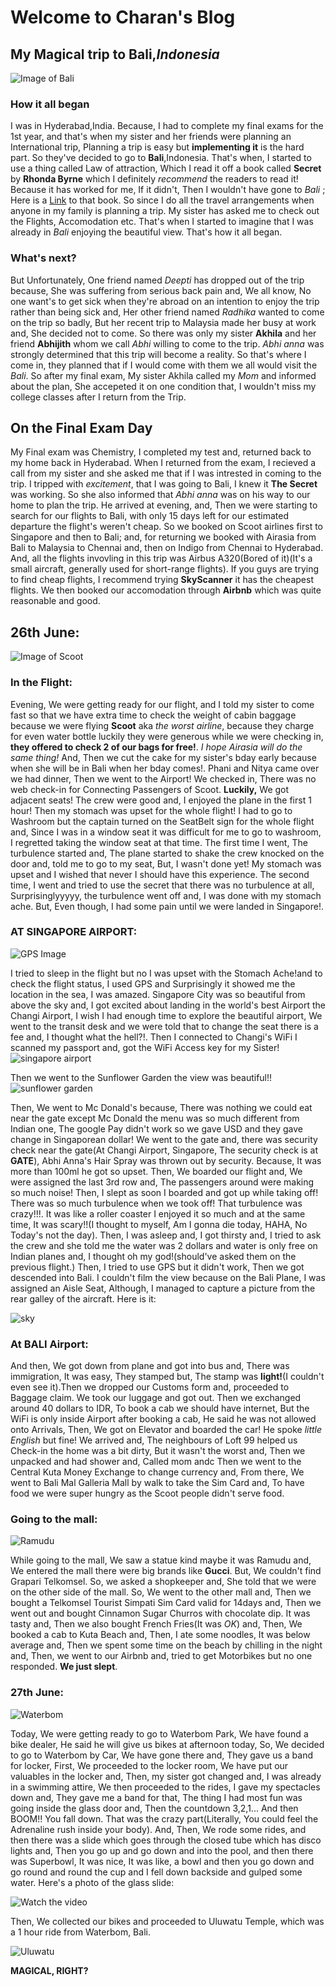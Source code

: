 # Welcome to Charan's Blog
## My Magical trip to **Bali**,_Indonesia_
![Image of Bali](https://i0.wp.com/girleatworld.net/wp-content/uploads/2018/04/nusa-penida-kelingking-1.jpg?fit=1400%2C1116&ssl=1)

### How it all began
I was in Hyderabad,India. Because, I had to complete my final exams for the 1st year, and that's when my sister and her friends were planning an International trip, Planning a trip is easy but **implementing it** is the hard part. So they've decided to go to **Bali**,Indonesia. That's when, I started to use a thing called Law of attraction, Which I read it off a book called **Secret** by **Rhonda Byrne** which I definitely _recommend_ the readers to read it! Because it has worked for me, If it didn't, Then I wouldn't have gone to _Bali_ ; Here is a [Link](https://www.readingsanctuary.com/the-secret/) to that book. So since I do all the travel arrangements when anyone in my family is planning a trip. My sister has asked me to check out the Flights, Accomodation etc. That's when I started to imagine that I was already in _Bali_ enjoying the beautiful view. That's how it all began.
### What's next?
But Unfortunately, One friend named _Deepti_ has dropped out of the trip because, She was suffering from serious back pain and, We all know, No one want's to get sick when they're abroad on an intention to enjoy the trip rather than being sick and, Her other friend named 
_Radhika_ wanted to come on the trip so badly, But her recent trip to Malaysia made her busy at work and, She decided not to come. So there was only my sister **Akhila** and her friend **Abhijith** whom we call _Abhi_ willing to come to the trip. _Abhi anna_ was strongly determined that this trip will become a reality. So that's where I come in, they planned that if I would come with them we all would visit the _Bali_. So after my final exam, My sister Akhila called my _Mom_ and informed about the plan, She accepeted it on one condition that, I wouldn't miss my college classes after I return from the Trip.

## **On the Final Exam Day** 
My Final exam was Chemistry, I completed my test and, returned back to my home back in Hyderabad. When I returned from the exam, I recieved a call from my sister and she asked me that if I was intrested in coming to the trip. I tripped with _excitement_, that I was going to Bali, I knew it **The Secret** was working. So she also informed that _Abhi anna_ was on his way to our home to plan the trip. He arrived at evening, and, Then we were starting to search for our flights to Bali, with only 15 days left for our estimated departure the flight's weren't cheap. So we booked on Scoot airlines first to Singapore and then to Bali; and, for returning we booked with Airasia from Bali to Malaysia to Chennai and, then on Indigo from Chennai to Hyderabad. And, all the flights invovling in this trip was Airbus A320(Bored of it)(It's a small aircraft, generally used for short-range flights). If you guys are trying to find cheap flights, I recommend trying **SkyScanner** it has the cheapest flights. We then booked our accomodation through **Airbnb** which was quite reasonable and good.

## **26th June:**
![Image of Scoot](https://lh3.googleusercontent.com/V6i5ZuTXNHD7jSXo9dnKITd9qUv_xMtodmh1wHFnNocflULZUtBKtjeqh-p6ayxBr7hbavekUcozjDmRSL2ZtfHTqbM-kFCH_Z2pr88BDjyHVjIdX6Na76wLRqVCD5m8FVRaM4itB71Rn_bXJvtYEgMDWFlaECmyapJNfcukxcn1znCCP05eh286qDZunlJx4BKvQNK6_8ZZF3CildEvUrpu8Qp7HbIa7s2A6C72GM2kh5dWh8NKkpXIXJR_-zs9b-Q4uT9pRB7awqqk6P7Une7LBr8wbc9lHQvmNjUmU1W6KlTBmAO7xP1GGOAC7RuPJvWmAhmTfC2rTQTnaoBNioeJf5Fo3sU4St5TbtXQhtMSz6wMk4jM9I2pJr6bDUBd51o3xXrAgxlBDgKh8fDjKUlSE8WYATTnO9OeiOHZHxM2l907WphjR5eytRFtEG9j9Cvc4T8UB53yLviEnAYVOfutGsUoJ4Atrzox2fZ95mzpEd_Gfy5ZlgLbc_ip_W_WP-OlhO1FJr8EMTKFThK1WmUJcRzeEUfNTznlLsdk5WRh_AzCjlZQZhtROz0vuI3tcWSLU92MTbpesRnnX3AfB7VXpwKSO4suDws2KEIsYAsL4IIOmGi5OamqDNFDpHd-27RpjpCEIzNOE34GpUQqLq_EL69LJcvE3cYKIFRU6Uhx4cjcUtN_Nk2g=w568-h757-no)
### In the Flight:
Evening, We were getting ready for our flight, and I told my sister to come fast so that we have extra time to check the weight of cabin baggage because we were flying **Scoot** aka _the worst airline_, because they charge for even water bottle luckily they were generous while we were checking in, **they offered to check 2 of our bags for free!**. _I hope Airasia will do the same thing!_ And, Then we cut the cake for my sister's bday early because when she will be in Bali when her bday comes!. Phani and Nitya came over we had dinner, Then we went to the Airport! We checked in, There was no web check-in for Connecting Passengers of Scoot. **Luckily,** We got adjacent seats! The crew were good and, I enjoyed the plane in the first 1 hour! Then my stomach was upset for the whole flight! I had to go to Washroom but the captain turned on the SeatBelt sign for the whole flight and, Since I was in a window seat it was difficult for me to go to washroom, I regretted taking the window seat at that time. The first time I went, The turbulence started and, The plane started to shake the crew knocked on the door and, told me to go to my seat, But, I wasn't done yet! My stomach was upset and I wished that never I should have this experience. The second time, I went and tried to use the secret that there was no turbulence at all, Surprisinglyyyyy, the turbulence went off and, I was done with my stomach ache. But, Even though, I had some pain until we were landed in Singapore!.

### AT SINGAPORE AIRPORT:
![GPS Image](https://lh3.googleusercontent.com/iNho80ZgT9nPVCsXdgrVg70HCpbJLZxQN5pnjOq6yK8Ts8MiE1ZL6b5quj4HQoH-YCxfBR-RDBc0PlFtfguZq660_cZWK2xOKUixvlfByL41i09LBLw17Zm4fRNnmKgTOw2NjjszQvFCEFKLvhKahlesMqzJursgVMmdKliMQtpeNhyyJcFJvRPmcTnOJdYAdfeqRVY3bt2MW0HgbGtJvR5Auw7xmRqmMB4h5tiHwjDLzN0uCJ3vlyLvtVmzYBtmto2qQ0_CogmRZxElgLlzLRVNbXskOzpnVqFD3Vq-1CZuh7ikSHCVCiI1wJaWIC8qlwcoyBA9u7q3kjgrQJ6RTmk0_3ZGLPkY5TAm6M8rBamh-TLmIsPhXbseg0Qo76tBFN3vM-XnZbGRJbWuI1ZBCIMt07LFlEXjtMcLai5XQtEpWOuGTjksU6EeWJTRfGw3l0BcrBFBKBle_T5bBRFZCoRxiwApYR653BlF4wSQykdfkOuIDO7sXo5gBGkWXp1RfifJXs_uVyOsfBaPloMHItNCtOwoDK3E4cOVDp_g-i3EYcaSeUS6NHwhrTRk1Mt-lsi1mBTW0pXvjOGVJwQJNiRE1brcuqUjVnoThHLn3pGQlxAO7_FvyO9J9aE3_t4Ej0qw2rU67cvHx2KYvLonUY1nfxJQzFRiGFcQtWZN-MjfCgD6QCibT98=w359-h757-no)

I tried to sleep in the flight but no I was upset with the Stomach Ache!and to check the flight status, I used GPS and Surprisingly it showed me the location in the sea, I was amazed. Singapore City was so beautiful from above the sky and, I got excited about landing in the world's best Airport the Changi Airport, I wish I had enough time to explore the beautiful airport, We went to the transit desk and we were told that to change the seat there is a fee and, I thought what the hell?!. Then I connected to Changi's WiFi I scanned my passport and, got the WiFi Access key for my Sister!
![singapore airport](https://lh3.googleusercontent.com/TNwmLtQDA4oFAeChZDxQNBW7AYihdsjptmPde9IWZ0EuVo1ajQ10E8Yonl8NPqS71w8HyB3V857JZVDUvWqPKN6bbaIOP-OzamdPytpUoCscLI9l0879LOQIUVpPgxGJQLVPLOgsR7mLwzugEixRXCYrDRSCBB5nt5SXJEh3XQ9wVsMoss45X0V7-PpPpMPGKrTXXEY0g-l7qs9UiEJQIkl4U6T4nWDcrN1iQDR1aeunTU_mlZSM2EpUt-tywwv2Got186frjMyVKQAR3O6kpTAYZOnI2abdEsoxfI1u8YHnw-fFAfQxInd4PJj82ukFNLuIvNC7zuPjcTHCoPthUxzo98re6LKCSjS9m_XfEr0Nf1_gevgIUgkNknzmyvIuOC906Ps59giGIQ_xMqklSWQFGQLfUWCA314dmKzDQcGfujZJFV0eGNecYKNUqFfvecEwDpr0C4t81PFgCSh1Rzefgvo_Y7dmTyWDlpDD22Izj2OxyXonEbYhb0p6-xcYEPgfMnVKmz6Mt0xQOPp-W7KQkiVJD20Gv-aFZ_7w-XvxNfNqSARXI5wqZmUEEBoukwM22VPD_PZkDXV0P_LLNeW82uuJs62xrfgwoi2kD4JeCqt2bDywsrQAW0y40Mg2egvd8GkVTCCj38ACLeIt9wqFHxweZ_lWpUjvVNtGfofCyWEDENtNxtg=w1010-h758-no)

Then we went to the Sunflower Garden the view was beautiful!!
![sunflower garden](https://lh3.googleusercontent.com/lyAye6XcqDf1fMvs9jnYIWnCKbbHVq24ypAuBeSb5KMPw1hckqDAkgeAJbi7QG4AtZe3vQV6RW2adQTOqsYsFC7PmvkglLFbZ06zVxaoh6ePTRY6NTGgS7fZ_j1yfdlrQmyME-YTJUj2WjAuTQh4noij4tBOUVISC3sEQzzaiATTxnK31dJkJZdISBQtpM7dfyoq0Lcb-hgcBESjLblM-aY_5RWiia7ud5JZgLAHYodnNlxjgdp-VlJ41JE91GaleVQbkLmv4mjxbLnwn7nJf2f96wXVAAeqyyItKDmDgtTJUS0OhnVsN4y-So_vq3eNznMcP8KV7fr1tY8lYUW5aGbbYDvLvxXwYcz1E1qrT93U7o_xmcRS-Gc9v4TXtmeOKyYxszDEBT5jzjMLqqS2wsX5Vb3-E9mitVtTHQUvCk_ksCesJPzKjDwtvR_TPor82W_erq0-Wi8jRgxj3DqWebTxqttpqWxFSESxdevpinmwWJBPYMfwWu5-2yCoNj-DlMyMvMTxGQtJHiGCVKlMCdgyoAaeUyIdbRAye0R51LfF47hwwobnoA4hTnwRMBBL3rLB4YxnYajUPD39FaQpOw3YEwWgOGNw37geJIx853fH50XS7rZNNpG0rvedFlF7Am8SAdAawEXYANfAwmRA6wrL9mDUuSXKqTOYEj4HwU16aTjaxOuJeo4=w1010-h757-no)

Then, We went to Mc Donald's because, There was nothing we could eat near the gate except Mc Donald the menu was so much different from Indian one, The google Pay didn't work so we gave USD and they gave change in Singaporean dollar! We went to the gate and, there was security check near the gate(At Changi Airport, Singapore, The security check is at **GATE**), Abhi Anna's Hair Spray was thrown out by security. Because, It was more than 100ml he got so upset. Then, We boarded our flight and, We were assigned the last 3rd row and, The passengers around were making so much noise! Then, I slept as soon I boarded and got up while taking off! There was so much turbulence when we took off! That turbulence was crazy!!!. It was like a roller coaster I enjoyed it so much and at the same time, It was scary!!(I thought to myself, Am I gonna die today, HAHA, No Today's not the day). Then, I was asleep and, I got thirsty and, I tried to ask the crew and she told me the water was 2 dollars and water is only free on Indian planes and, I thought oh my god!(should've asked them on the previous flight.) Then, I tried to use GPS but it didn't work, Then we got descended into Bali. I couldn't film the view because on the Bali Plane, I was assigned an Aisle Seat, Although, I managed to capture a picture from the rear galley of the aircraft. Here is it: 


![sky](https://lh3.googleusercontent.com/K15h9MmaH-AzTBFNOVjtpV-OwqIv-F6QgnBh7CLJoDyOr_6ry4OFbOaH-N9Eyn6hjVySZBuxDAq00Lz_EHItkXC6mgz4EL81uOf6I7Sx0rMaGWOVyCZFbYLaNid8ZVyaSot_NTrf24INnnSHenujloWWEPondRT0m5crZ_t6CKI7fsuezqXF3axd9ivwQ9MJvx0bVj_RLAjyEB9FKuitu0j2YtoR-D_B8BQzggHIyTA_xHCdeUNkz94gA92TkG7gNqfAkrUTA7mv-SmUye95hj_lu-BHUSZvL0HdNmXIiVtk2iNCNlhMaIfYhDpL9cYgYtaT4VWNzDRJKMoyzGWytE7imVIUlG8gGmRpLcf9Y_OK8p5pQn0vv2XWMI0HQbRHt9Q3WKfESM1inOlc-0Ps22qn0QmboIxKZxXSvmOS0xtIA99XXc-bmd2DxQLBLLrkKFkL9xKLM5AqRY7eXHeTCm0MEgLUHJsYsHI6T93mU3I9EFnyJYW6QLYlm14jyxnK0ZhJlJZ1hNg_0V5llGCvBbRt60lKK-ucbUbrIEc5DzOPMZL75sWxAwwhUt0SNd7lSA8Yak7FCKymN2F-t7ozqspVAzuIhe7FlYdOUcXN9K1W5c4s_0p_KCdpGRhnKhs_tbpyD84B06ByDAMzuPV5oVpfmGFz3_e-ETu6aijDAYMhONehZ4DELiQ=w568-h757-no)

### At BALI Airport:
And then, We got down from plane and got into bus and, There was immigration, It was easy, They stamped but, The stamp was **light!**(I couldn't even see it).Then we dropped our Customs form and, proceeded to Baggage claim. We took our luggage and got out. Then we exchanged around 40 dollars to IDR, To book a cab we should have internet, But the WiFi is only inside Airport after booking a cab, He said he was not allowed onto Arrivals, Then, We got on Elevator and boarded the car! He spoke _little English_ but fine! We arrived and, The neighbours of Loft 99 helped us Check-in the home was a bit dirty, But it wasn't the worst and, Then we unpacked and had shower and, Called mom andc Then we went to the Central Kuta Money Exchange to change currency and, From there, We went to Bali Mal Galleria Mall by walk to take the Sim Card and, To have food we were super hungry as the Scoot people didn't serve food.

### **Going to the mall:**
![Ramudu](https://lh3.googleusercontent.com/3QzAgrf_7fXnNb1ZojXc7JT-e_9gKTShBEO1v0svq1Roi0mqkLAQK0_v-WihxXyTjnKKz6bVXFyXbg36LsHuRPPpS1Hcg5vpxZvGLkSQyla4iFexZsbtt3dSN0uOOR3vHiwyVNdGJzGNeztv4lPo05gfHHVci6zy93x8lcpSnW6CmPGHGdnSMRl_6q3Y10VuVSjDNQVQYbhEJvYB_W00N9Q1vJh5AvaSQa8wtaVzmSj44CYBmXoVPwA6qn6abv4LezIzQAfPj__G2TfIhL4BLT_XLsePt7-vgyIh8K0hivJl4gNanGIm3BYkzwvHgSUqYDlOqYjOxzmAuG4wah_u382PPRvf6he6SM8H5josloj3Jr3HRPNLZOeRX2XU-23-jMdkKyrRy1vEGFGJzv--edRHEiDT2cbolyOgBqg5_kKtglSkv9upf0XY2FwCwWmy8MJc74Af-pfN_AFxlCdAUmdK8jkW7vmv0P4yHm8P3DI1b3Q1IuLdCuazwNLKTcY3NTi9a4PSLT-889lMcWap0bSXsHlA-Xwmf_bEMi9X1bITmQZLXGJA2H8xJgTuAZ2BQiQEAkyriPO99uhvIYQCyvJ8l_2b_gkOmLvBecgZFUeRmxrI4VI0nmvX5YWNX0qHDJ7f3HZRdHby3gcXtyAeWjfXZUr4oEIzeEjDh99E2ZXo6hEjGNJsZn4=w568-h757-no)

While going to the mall, We saw a statue kind maybe it was Ramudu and, We entered the mall there were big brands like **Gucci**. But, We couldn't find Grapari Telkomsel. So, we asked a shopkeeper and, She told that we were on the other side of the mall. So, We went to the other mall and, Then we bought a Telkomsel Tourist Simpati Sim Card valid for 14days and, Then we went out and bought Cinnamon Sugar Churros with chocolate dip. It was tasty and, Then we also bought French Fries(It was _OK_) and, Then, We booked a cab to Kuta Beach and, Then, I ate some noodles, It was below average and, Then we spent some time on the beach by chilling in the night and, Then, we went to our Airbnb and, tried to get Motorbikes but no one responded. **We just slept**.

### **27th June:**
![Waterbom](https://i.ytimg.com/vi/-waEFCLzMRU/maxresdefault.jpg)

Today, We were getting ready to go to Waterbom Park, We have found a bike dealer, He said he will give us bikes at afternoon today, So, We decided to go to Waterbom by Car, We have gone there and, They gave us a band for locker, First, We proceeded to the locker room, We have put our valuables in the locker and, Then, my sister got changed and, I was already in a swimming attire, We then proceeded to the rides, I gave my spectacles down and, They gave me a band for that, The thing I had most fun was going inside the glass door and, Then the countdown 3,2,1... And then BOOM!! You fall down. That was the crazy part(Literally, You could feel the Adrenaline rush inside your body). And, Then, We rode some rides, and then there was a slide which goes through the closed tube which has disco lights and, Then you go up and go down and into the pool, and then there was Superbowl, It was nice, It was like, a bowl and then you go down and go round and round the cup and I fell down backside and gulped some water.
Here's a photo of the glass slide:

![Watch the video](https://www.waterbom-bali.com/media/wbrides/gallery/Smash_Down_2.0_03.jpg)

Then, We collected our bikes and proceeded to Uluwatu Temple, which was a 1 hour ride from Waterbom, Bali.

![Uluwatu](https://lh3.googleusercontent.com/ngaY2vAznAJQhz-NMnuAgflNqfpggTR5ChHDxV5ovjMaJxU07fiZg0FkBWaEokNrQzJQBYJcbn_JjmgiClvNCoGyrjiVrKGA4wGOuT56BpA2T4sWkXI4VdJuO_p08Ic75do2vl_NJQ6LM9nE2mzPdeA4ca5d95SdOrLnVeRxlgW658bgMlaAA5U6ElHBBeAV85JySttkLJJF8SYywAPOXF0SV5bc_FchpCD54kP6Rlh6GF8hN3H-5h4_Mvjk6Vdq9Fykql1xOhIkBVWbRcg5g_scXxE5smjMKl2SQat8QEi_ogHBSWywYoh2a379-oD3xWQSL2H-Gg9SWsp6DnADVQMM4P1Sdm3CD1Qn7F_1zn1QH9ytq0cepxQn3dl9diDFNty0-YOwqrPWGhn1gghgfCBWDXep3Vaar-ArFm8EosxUMGgy8ub0z62qANJ66NGbzv304nK_lHYD6IjYqh1Bxmdg5fsScFZAn9QEuo6ju5hGrbI7dGXAetEa6QNh0ogOsG655YANR_0Y3sXSblkuiACxxqwI7u_HjhfFB3nNK98TVY760l3ur7oT1yvSwImOCwicc9MrAuAAWfj0jNv96I7ukl4YiJznaJJUJW61jL4id86c2lcd_MuPvVL__0s-Yrw9KyEFMp6VtlxkI61q3TCTyAJPfSSK8dKL3cDHCRPpkALp41xJuwo=w1280-h594-no)

**MAGICAL, RIGHT?**
